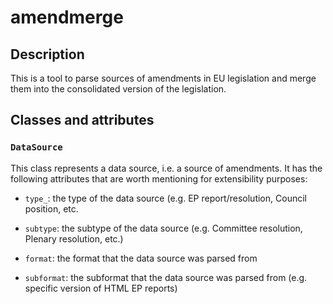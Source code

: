 # amendmerge

## Description

This is a tool to parse sources of amendments in EU legislation and merge them into the consolidated version of the legislation.

## Classes and attributes

### `DataSource`

This class represents a data source, i.e. a source of amendments. It has the following attributes that are worth mentioning for extensibility purposes:

- `type_`: the type of the data source (e.g. EP report/resolution, Council position, etc.
- `subtype`: the subtype of the data source (e.g. Committee resolution, Plenary resolution, etc.)

- `format`: the format that the data source was parsed from
- `subformat`: the subformat that the data source was parsed from (e.g. specific version of HTML EP reports)